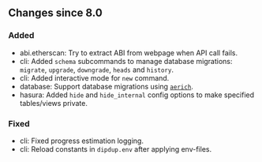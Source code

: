 <!-- markdownlint-disable first-line-h1 -->
## Changes since 8.0

### Added

- abi.etherscan: Try to extract ABI from webpage when API call fails.
- cli: Added `schema` subcommands to manage database migrations: `migrate`, `upgrade`, `downgrade`, `heads` and `history`.
- cli: Added interactive mode for `new` command.
- database: Support database migrations using [`aerich`](https://github.com/tortoise/aerich).
- hasura: Added `hide` and `hide_internal` config options to make specified tables/views private.

### Fixed

- cli: Fixed progress estimation logging.
- cli: Reload constants in `dipdup.env` after applying env-files.
